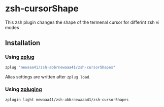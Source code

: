 # zsh-cursorShape

This zsh plugin changes the shape of the termenal cursor for differint zsh vi modes

## Installation

### Using [zplug](https://github.com/b4b4r07/zplug)

```zsh
zplug "newaaa41/zsh-abbrnewaaa41/zsh-cursorShapes"
```

Alias settings are written after `zplug load`.

### Using [zpluging](https://github.com/zdharma/zplugin)

```zsh
zplugin light newaaa41/zsh-abbrnewaaa41/zsh-cursorShapes
```
